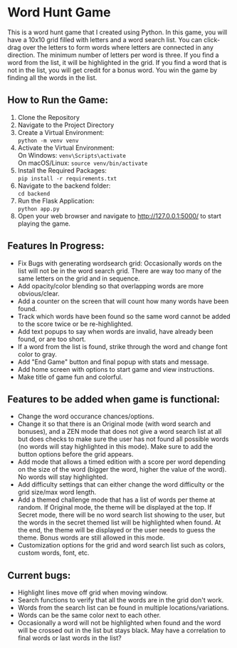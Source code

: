 # Word Hunt Game
This is a word hunt game that I created using Python.
In this game, you will have a 10x10 grid filled with letters and a word search list.
You can click-drag over the letters to form words where letters are connected in any direction.
The minimum number of letters per word is three.
If you find a word from the list, it will be highlighted in the grid.
If you find a word that is not in the list, you will get credit for a bonus word.
You win the game by finding all the words in the list.

## How to Run the Game:
1. Clone the Repository
2. Navigate to the Project Directory
3. Create a Virtual Environment:     
        ```python -m venv venv```
4. Activate the Virtual Environment:     
        On Windows: ```venv\Scripts\activate```     
        On macOS/Linux: ```source venv/bin/activate```
5. Install the Required Packages:     
        ```pip install -r requirements.txt``` 
7. Navigate to the backend folder:     
        ```cd backend``` 
9. Run the Flask Application:     
        ```python app.py``` 
11. Open your web browser and navigate to http://127.0.0.1:5000/ to start playing the game.

## Features In Progress:
- Fix Bugs with generating wordsearch grid: Occasionally words on the list will not be in the word search grid. There are way too many of the same letters on the grid and in sequence.
- Add opacity/color blending so that overlapping words are more obvious/clear.
- Add a counter on the screen that will count how many words have been found.
- Track which words have been found so the same word cannot be added to the score twice or be re-highlighted.
- Add text popups to say when words are invalid, have already been found, or are too short.
- If a word from the list is found, strike through the word and change font color to gray.
- Add "End Game" button and final popup with stats and message.
- Add home screen with options to start game and view instructions.
- Make title of game fun and colorful.

## Features to be added when game is functional:
- Change the word occurance chances/options.
- Change it so that there is an Original mode (with word search and bonuses), and a ZEN mode that does not give a word search list at all but does checks to make sure the user has not found all possible words (no words will stay highlighted in this mode). Make sure to add the button options before the grid appears.
- Add mode that allows a timed edition with a score per word depending on the size of the word (bigger the word, higher the value of the word). No words will stay highlighted.
- Add difficulty settings that can either change the word difficulty or the grid size/max word length.
- Add a themed challenge mode that has a list of words per theme at random. If Original mode, the theme will be displayed at the top. If Secret mode, there will be no word search list showing to the user, but the words in the secret themed list will be highlighted when found. At the end, the theme will be displayed or the user needs to guess the theme. Bonus words are still allowed in this mode. 
- Customization options for the grid and word search list such as colors, custom words, font, etc.

## Current bugs:
- Highlight lines move off grid when moving window.
- Search functions to verify that all the words are in the grid don't work.
- Words from the search list can be found in multiple locations/variations.
- Words can be the same color next to each other.
- Occasionally a word will not be highlighted when found and the word will be crossed out in the list but stays black. May have a correlation to final words or last words in the list?
